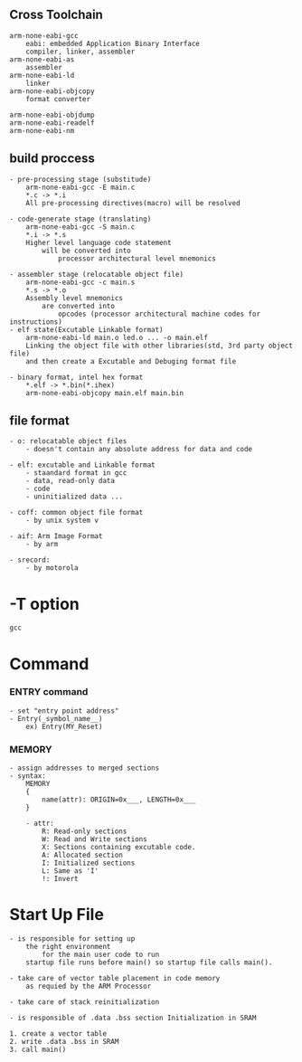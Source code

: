 ## Cross Toolchain
    arm-none-eabi-gcc
        eabi: embedded Application Binary Interface
        compiler, linker, assembler
    arm-none-eabi-as
        assembler
    arm-none-eabi-ld
        linker
    arm-none-eabi-objcopy
        format converter

    arm-none-eabi-objdump
    arm-none-eabi-readelf
    arm-none-eabi-nm

## build proccess
    - pre-processing stage (substitude)
        arm-none-eabi-gcc -E main.c
        *.c -> *.i
        All pre-processing directives(macro) will be resolved

    - code-generate stage (translating)
        arm-none-eabi-gcc -S main.c
        *.i -> *.s
        Higher level language code statement 
            will be converted into 
                processor architectural level mnemonics

    - assembler stage (relocatable object file)
        arm-none-eabi-gcc -c main.s
        *.s -> *.o
        Assembly level mnemonics 
            are converted into 
                opcodes (processor architectural machine codes for instructions)
    - elf state(Excutable Linkable format)
        arm-none-eabi-ld main.o led.o ... -o main.elf
        Linking the object file with other libraries(std, 3rd party object file)
        and then create a Excutable and Debuging format file

    - binary format, intel hex format
        *.elf -> *.bin(*.ihex)
        arm-none-eabi-objcopy main.elf main.bin

## file format

    - o: relocatable object files
        - doesn't contain any absolute address for data and code

    - elf: excutable and Linkable format
        - staandard format in gcc
        - data, read-only data
        - code
        - uninitialized data ...

    - coff: common object file format
        - by unix system v

    - aif: Arm Image Format
        - by arm

    - srecord:
        - by motorola

        
# -T option
    gcc

# Command

### ENTRY command
    - set "entry point address"
    - Entry(_symbol_name__)
        ex) Entry(MY_Reset)

### MEMORY
    - assign addresses to merged sections
    - syntax:
        MEMORY
        {
            name(attr): ORIGIN=0x___, LENGTH=0x___
        }

        - attr: 
            R: Read-only sections
            W: Read and Write sections
            X: Sections containing excutable code.
            A: Allocated section
            I: Initialized sections
            L: Same as 'I'
            !: Invert 

# Start Up File
    - is responsible for setting up 
        the right environment 
            for the main user code to run
        startup file runs before main() so startup file calls main().

    - take care of vector table placement in code memory
        as requied by the ARM Processor

    - take care of stack reinitialization

    - is responsible of .data .bss section Initialization in SRAM

    1. create a vector table
    2. write .data .bss in SRAM
    3. call main()



